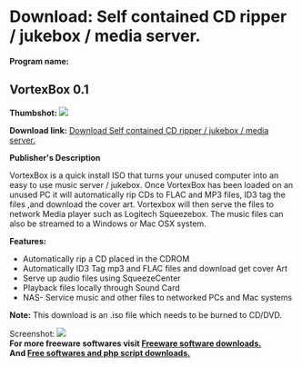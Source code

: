 # Download: Self contained CD ripper / jukebox / media server.

**Program name:**

## VortexBox 0.1

  
**Thumbshot:** ![](http://www.freewarefiles.com/screenshot/vortexbox_md.jpg)   
  
**Download link:** [Download Self contained CD ripper / jukebox / media server.](http://freesoftwares.boysofts.com/VortexBox_program_45928.html)  
  


**Publisher's Description**  
  


VortexBox is a quick install ISO that turns your unused computer into an easy to use music server / jukebox. Once VortexBox has been loaded on an unused PC it will automatically rip CDs to FLAC and MP3 files, ID3 tag the files ,and download the cover art. Vortexbox will then serve the files to network Media player such as Logitech Squeezebox. The music files can also be streamed to a Windows or Mac OSX system. 

**Features:**

  * Automatically rip a CD placed in the CDROM 
  * Automatically ID3 Tag mp3 and FLAC files and download get cover Art 
  * Serve up audio files using SqueezeCenter 
  * Playback files locally through Sound Card 
  * NAS- Service music and other files to networked PCs and Mac systems 

**Note:** This download is an .iso file which needs to be burned to CD/DVD.

  
  
Screenshot: ![](http://www.freewarefiles.com/screenshot/vortexbox.jpg)   
**For more freeware softwares visit [Freeware software downloads.](http://freesoftwares.boysofts.com/)**   
**And [Free softwares and php script downloads.](http://www.boysofts.com/)**

